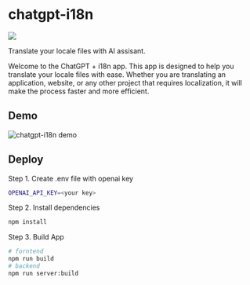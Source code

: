 # chatgpt-i18n

![](https://img.shields.io/github/actions/workflow/status/observedobserver/chatgpt-i18n/auto-build)

Translate your locale files with AI assisant.

Welcome to the ChatGPT + i18n app. This app is designed to help you translate your locale files with ease. Whether you are translating an application, website, or any other project that requires localization, it will make the process faster and more efficient.

## Demo

![chatgpt-i18n demo](https://user-images.githubusercontent.com/22167673/223788460-057b420f-c1c2-426c-b285-6284257c846b.png)


## Deploy

Step 1. Create .env file with openai key
```bash
OPENAI_API_KEY=<your key>
```

Step 2. Install dependencies
```bash
npm install
```


Step 3. Build App

```bash
# forntend
npm run build
# backend
npm run server:build
```
